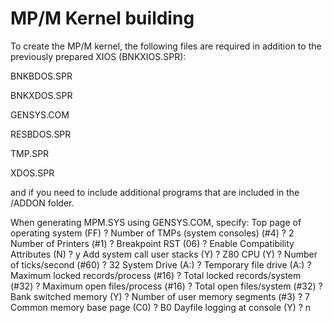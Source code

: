 # MP/M Kernel building

To create the MP/M kernel, the following files are required in addition to the previously prepared XIOS (BNKXIOS.SPR): 

BNKBDOS.SPR

BNKXDOS.SPR

GENSYS.COM

RESBDOS.SPR

TMP.SPR

XDOS.SPR

and if you need to include additional programs that are included in the /ADDON folder.

When generating MPM.SYS using GENSYS.COM, specify:
    Top page of operating system (FF) ?
    Number of TMPs (system consoles) (#4) ? 2
    Number of Printers (#1) ?
    Breakpoint RST (06) ?
    Enable Compatibility Attributes (N) ? y
    Add system call user stacks (Y) ?
    Z80 CPU (Y) ?
    Number of ticks/second (#60) ? 32
    System Drive (A:) ?
    Temporary file drive (A:) ?
    Maximum locked records/process (#16) ?
    Total locked records/system (#32) ?
    Maximum open files/process (#16) ?
    Total open files/system (#32) ?
    Bank switched memory (Y) ?
    Number of user memory segments (#3) ? 7
    Common memory base page (C0) ? B0
    Dayfile logging at console (Y) ? n
